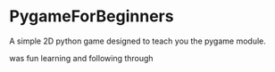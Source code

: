 # PygameForBeginners
A simple 2D python game designed to teach you the pygame module.

was fun learning and following through

